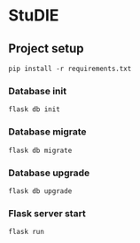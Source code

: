 # StuDIE

## Project setup
```
pip install -r requirements.txt
```
### Database init
```
flask db init
```

### Database migrate
```
flask db migrate
```

### Database upgrade
```
flask db upgrade 
```

### Flask server start
```
flask run 
```
